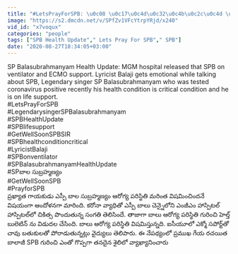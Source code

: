 ```yaml
---
title: "#LetsPrayForSPB: \u0c08 \u0c17\u0c4d\u0c32\u0c4b\u0c2c\u0c4d \u0c32\u0c4b SP Balasubrahmanyam \u0c32\u0c3e\u0c02\u0c1f\u0c3f\u0c35\u0c3e\u0c30\u0c41 \u0c28 \u0c2d\u0c42\u0c24\u0c4a \u0c28 \u0c2d\u0c35\u0c3f\u0c37\u0c4d\u0c2f\u0c24\u0c3f !"
image: "https://s2.dmcdn.net/v/SPfZv1VFcYtrpYRjd/x240"
vid_id: "x7voqux"
categories: "people"
tags: ["SPB Health Update"," Lets Pray For SPB"," SPB"]
date: "2020-08-27T18:34:05+03:00"
---
```

SP Balasubrahmanyam Health Update: MGM hospital released that SPB on ventilator and ECMO support. Lyricist Balaji gets emotional while talking about SPB, Legendary singer SP Balasubrahmanyam who was tested coronavirus positive recently his health condition is critical condition and he is on life support.  <br>#LetsPrayForSPB  <br>#LegendarysingerSPBalasubrahmanyam  <br>#SPBHealthUpdate  <br>#SPBlifesupport  <br>#GetWellSoonSPBSIR   <br>#SPBhealthconditioncritical   <br>#LyricistBalaji  <br>#SPBonventilator   <br>#SPBalasubrahmanyamHealthUpdate  <br>#SPబాల సుబ్రహ్మణ్యం  <br>#GetWellSoonSPB   <br>#PrayforSPB  <br>ప్రఖ్యాత గాయకుడు ఎస్పీ బాల సుబ్రహ్మణ్యం ఆరోగ్య పరిస్థితి మరింత విషమించిందనే విషయంగా ఆందోళనగా మారింది. కరోనా వ్యాధితో ఎస్పీ బాలు చెన్నైలోని ఎంజీఎం హాస్పిటల్ హాస్పిటల్‌లో చికిత్స పొందుతున్న సంగతి తెలిసిందే. తాజాగా బాలు ఆరోగ్య పరిస్థితి గురించి హెల్త్ బులెటిన్ ను విడుదల చేసింది. బాలు ఆరోగ్య పరిస్థితి విషమిస్తున్నది. ఐసీయూలో ఎక్మో సపోర్ట్‌తో చావు బతుకులతో పోరాడుతున్నట్లు వైద్యులు తెలిపారు. ఈ నేపథ్యంలో ప్రముఖ గేయ రచయిత బాలాజీ SPB గురించి ఎంతో గొప్పగా తనదైన శైలిలో వ్యాఖ్యానించారు   <br>
